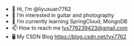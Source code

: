 - 👋 Hi, I’m @liyuxuan7762
- 👀 I’m interested in guitar and photography
- 🌱 I’m currently learning SpringCloud, MongoDB
- 📫 How to reach me lyx776239423@gmail.com
- 🖥 My CSDN Blog https://blog.csdn.net/lyx7762

<!---
liyuxuan7762/liyuxuan7762 is a ✨ special ✨ repository because its `README.md` (this file) appears on your GitHub profile.
You can click the Preview link to take a look at your changes.
--->
